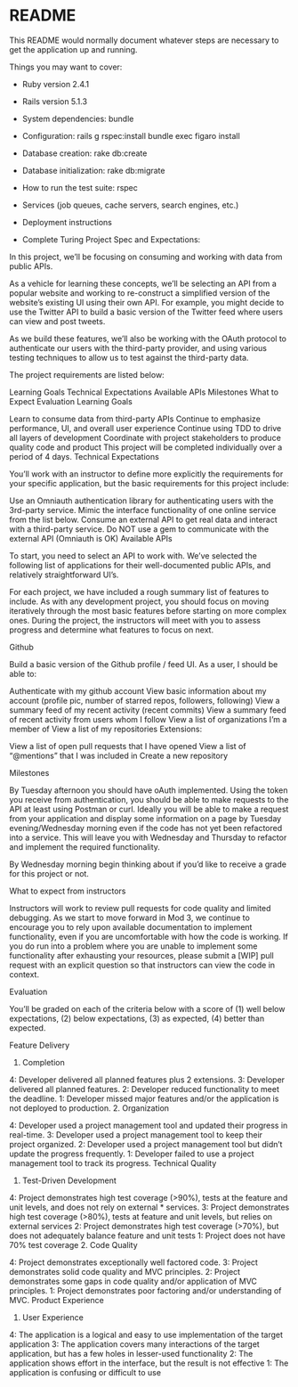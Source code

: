 # README

This README would normally document whatever steps are necessary to get the
application up and running.

Things you may want to cover:

* Ruby version 2.4.1
* Rails version 5.1.3

* System dependencies:
  bundle

* Configuration:
  rails g rspec:install
  bundle exec figaro install

* Database creation:
  rake db:create

* Database initialization:
  rake db:migrate

* How to run the test suite:
  rspec

* Services (job queues, cache servers, search engines, etc.)

* Deployment instructions

* Complete Turing Project Spec and Expectations:

In this project, we’ll be focusing on consuming and working with data from public APIs.

As a vehicle for learning these concepts, we’ll be selecting an API from a popular website and working to re-construct a simplified version of the website’s existing UI using their own API. For example, you might decide to use the Twitter API to build a basic version of the Twitter feed where users can view and post tweets.

As we build these features, we’ll also be working with the OAuth protocol to authenticate our users with the third-party provider, and using various testing techniques to allow us to test against the third-party data.

The project requirements are listed below:

Learning Goals
Technical Expectations
Available APIs
Milestones
What to Expect
Evaluation
Learning Goals

Learn to consume data from third-party APIs
Continue to emphasize performance, UI, and overall user experience
Continue using TDD to drive all layers of development
Coordinate with project stakeholders to produce quality code and product
This project will be completed individually over a period of 4 days.
Technical Expectations

You’ll work with an instructor to define more explicitly the requirements for your specific application, but the basic requirements for this project include:

Use an Omniauth authentication library for authenticating users with the 3rd-party service.
Mimic the interface functionality of one online service from the list below.
Consume an external API to get real data and interact with a third-party service.
Do NOT use a gem to communicate with the external API (Omniauth is OK)
Available APIs

To start, you need to select an API to work with. We’ve selected the following list of applications for their well-documented public APIs, and relatively straightforward UI’s.

For each project, we have included a rough summary list of features to include. As with any development project, you should focus on moving iteratively through the most basic features before starting on more complex ones. During the project, the instructors will meet with you to assess progress and determine what features to focus on next.

Github

Build a basic version of the Github profile / feed UI. As a user, I should be able to:

Authenticate with my github account
View basic information about my account (profile pic, number of starred repos, followers, following)
View a summary feed of my recent activity (recent commits)
View a summary feed of recent activity from users whom I follow
View a list of organizations I’m a member of
View a list of my repositories
Extensions:

View a list of open pull requests that I have opened
View a list of “@mentions” that I was included in
Create a new repository

Milestones

By Tuesday afternoon you should have oAuth implemented. Using the token you receive from authentication, you should be able to make requests to the API at least using Postman or curl. Ideally you will be able to make a request from your application and display some information on a page by Tuesday evening/Wednesday morning even if the code has not yet been refactored into a service. This will leave you with Wednesday and Thursday to refactor and implement the required functionality.

By Wednesday morning begin thinking about if you’d like to receive a grade for this project or not.

What to expect from instructors

Instructors will work to review pull requests for code quality and limited debugging. As we start to move forward in Mod 3, we continue to encourage you to rely upon available documentation to implement functionality, even if you are uncomfortable with how the code is working. If you do run into a problem where you are unable to implement some functionality after exhausting your resources, please submit a [WIP] pull request with an explicit question so that instructors can view the code in context.

Evaluation

You’ll be graded on each of the criteria below with a score of (1) well below expectations, (2) below expectations, (3) as expected, (4) better than expected.

Feature Delivery

1. Completion

4: Developer delivered all planned features plus 2 extensions.
3: Developer delivered all planned features.
2: Developer reduced functionality to meet the deadline.
1: Developer missed major features and/or the application is not deployed to production.
2. Organization

4: Developer used a project management tool and updated their progress in real-time.
3: Developer used a project management tool to keep their project organized.
2: Developer used a project management tool but didn’t update the progress frequently.
1: Developer failed to use a project management tool to track its progress.
Technical Quality

1. Test-Driven Development

4: Project demonstrates high test coverage (>90%), tests at the feature and unit levels, and does not rely on external * services.
3: Project demonstrates high test coverage (>80%), tests at feature and unit levels, but relies on external services
2: Project demonstrates high test coverage (>70%), but does not adequately balance feature and unit tests
1: Project does not have 70% test coverage
2. Code Quality

4: Project demonstrates exceptionally well factored code.
3: Project demonstrates solid code quality and MVC principles.
2: Project demonstrates some gaps in code quality and/or application of MVC principles.
1: Project demonstrates poor factoring and/or understanding of MVC.
Product Experience

1. User Experience

4: The application is a logical and easy to use implementation of the target application
3: The application covers many interactions of the target application, but has a few holes in lesser-used functionality
2: The application shows effort in the interface, but the result is not effective
1: The application is confusing or difficult to use
